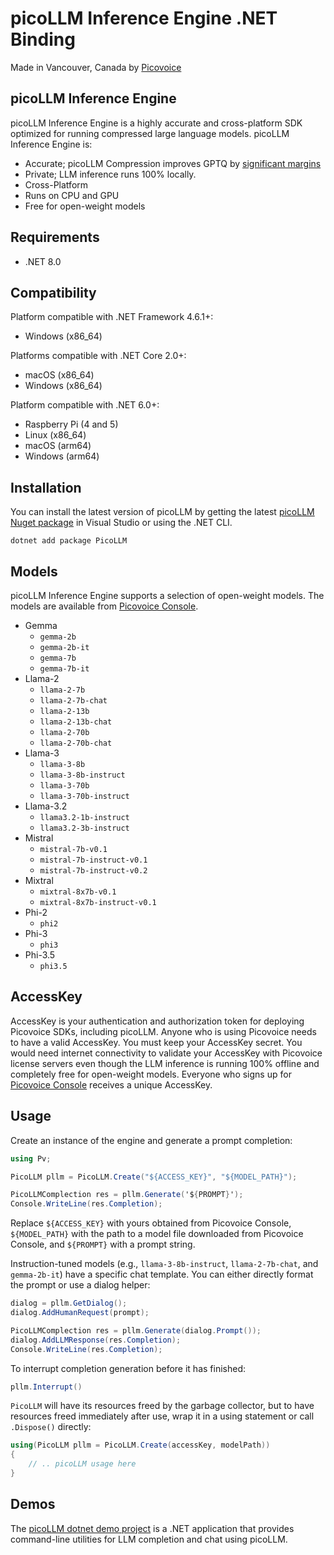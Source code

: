 # picoLLM Inference Engine .NET Binding

Made in Vancouver, Canada by [Picovoice](https://picovoice.ai)

## picoLLM Inference Engine

picoLLM Inference Engine is a highly accurate and cross-platform SDK optimized for running compressed large language
models. picoLLM Inference Engine is:

- Accurate; picoLLM Compression improves GPTQ by [significant margins](https://picovoice.ai/blog/picollm-towards-optimal-llm-quantization/)
- Private; LLM inference runs 100% locally.
- Cross-Platform
- Runs on CPU and GPU
- Free for open-weight models

## Requirements

- .NET 8.0

## Compatibility

Platform compatible with .NET Framework 4.6.1+:

- Windows (x86_64)

Platforms compatible with .NET Core 2.0+:

- macOS (x86_64)
- Windows (x86_64)

Platform compatible with .NET 6.0+:

- Raspberry Pi (4 and 5)
- Linux (x86_64)
- macOS (arm64)
- Windows (arm64)

## Installation

You can install the latest version of picoLLM by getting the latest [picoLLM Nuget package](https://www.nuget.org/packages/PicoLLM/)
in Visual Studio or using the .NET CLI.

```console
dotnet add package PicoLLM
```

## Models

picoLLM Inference Engine supports a selection of open-weight models. The models are available from
[Picovoice Console](https://console.picovoice.ai/).

- Gemma
    - `gemma-2b`
    - `gemma-2b-it`
    - `gemma-7b`
    - `gemma-7b-it`
- Llama-2
    - `llama-2-7b`
    - `llama-2-7b-chat`
    - `llama-2-13b`
    - `llama-2-13b-chat`
    - `llama-2-70b`
    - `llama-2-70b-chat`
- Llama-3
    - `llama-3-8b`
    - `llama-3-8b-instruct`
    - `llama-3-70b`
    - `llama-3-70b-instruct`
- Llama-3.2
    - `llama3.2-1b-instruct`
    - `llama3.2-3b-instruct`
- Mistral
    - `mistral-7b-v0.1`
    - `mistral-7b-instruct-v0.1`
    - `mistral-7b-instruct-v0.2`
- Mixtral
    - `mixtral-8x7b-v0.1`
    - `mixtral-8x7b-instruct-v0.1`
- Phi-2
  - `phi2`
- Phi-3
  - `phi3`
- Phi-3.5
  - `phi3.5`

## AccessKey

AccessKey is your authentication and authorization token for deploying Picovoice SDKs, including picoLLM. Anyone who is
using Picovoice needs to have a valid AccessKey. You must keep your AccessKey secret. You would need internet
connectivity to validate your AccessKey with Picovoice license servers even though the LLM inference is running 100%
offline and completely free for open-weight models. Everyone who signs up for
[Picovoice Console](https://console.picovoice.ai/) receives a unique AccessKey.

## Usage

Create an instance of the engine and generate a prompt completion:

```csharp
using Pv;

PicoLLM pllm = PicoLLM.Create("${ACCESS_KEY}", "${MODEL_PATH}");

PicoLLMComplection res = pllm.Generate('${PROMPT}');
Console.WriteLine(res.Completion);
```

Replace `${ACCESS_KEY}` with yours obtained from Picovoice Console, `${MODEL_PATH}` with the path to a model file
downloaded from Picovoice Console, and `${PROMPT}` with a prompt string.

Instruction-tuned models (e.g., `llama-3-8b-instruct`, `llama-2-7b-chat`, and `gemma-2b-it`) have a specific chat
template. You can either directly format the prompt or use a dialog helper:

```csharp
dialog = pllm.GetDialog();
dialog.AddHumanRequest(prompt);

PicoLLMComplection res = pllm.Generate(dialog.Prompt());
dialog.AddLLMResponse(res.Completion);
Console.WriteLine(res.Completion);
```

To interrupt completion generation before it has finished:
```csharp
pllm.Interrupt()
```

`PicoLLM` will have its resources freed by the garbage collector, but to have resources freed immediately after use,
wrap it in a using statement or call `.Dispose()` directly:

```csharp
using(PicoLLM pllm = PicoLLM.Create(accessKey, modelPath))
{
    // .. picoLLM usage here
}
```

## Demos

The [picoLLM dotnet demo project](https://github.com/Picovoice/picollm/tree/master/demo/dotnet) is a .NET application that provides command-line utilities for LLM completion and chat using picoLLM.
